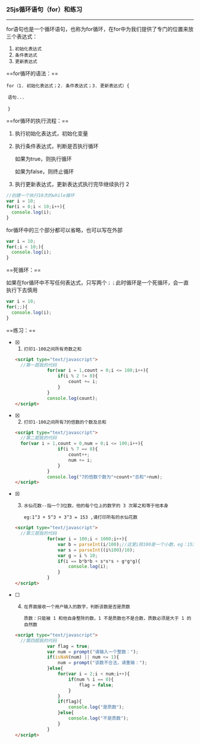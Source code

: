 ### 25js循环语句（for）和练习

---

for语句也是一个循环语句，也称为for循环，在for中为我们提供了专门的位置来放三个表达式：

1. `初始化表达式`
2. `条件表达式`
3. `更新表达式`

==for循环的语法：==

​	`for（1. 初始化表达式；2. 条件表达式；3. 更新表达式）{`

​		`语句...`

​	`}`

==for循环的执行流程：==

1. 执行初始化表达式，初始化变量

2. 执行条件表达式，判断是否执行循环

	如果为true，则执行循环

	如果为false，则终止循环

3. 执行更新表达式，更新表达式执行完毕继续执行 2

```js
//创建一个执行10次的while循环
var i = 10;
for(i = 0;i < 10;i++){
  console.log(i);
}
```

for循环中的三个部分都可以省略，也可以写在外部

```js
var i = 10;
for(;i < 10;){
  console.log(i);
}
```

==死循环：==

​	如果在for循环中不写任何表达式，只写两个`；；`此时循环是一个死循环，会一直执行下去慎用

```js
var i = 10;
for(;;){
  console.log(i);
}
```

==练习：==

- [x] 1. `打印1-100之间所有奇数之和`

	```html
	<script type="text/javascript">
	  //第一题我的代码
				for(var i = 1,count = 0;i <= 100;i++){
					if(i % 2 != 0){
						count += i;
					}
				}
				console.log(count);
	</script>
	```

- [x] 2. `打印1-100之间所有7的倍数的个数及总和`

	```html
	<script type="text/javascript">
	  //第二题我的代码
	  for(var i = 1,count = 0,num = 0;i <= 100;i++){
					if(i % 7 == 0){
						count++;
						num += i;
					}
				}
				console.log("7的倍数个数为"+count+"总和"+num);
	</script>
	```

- [x] 3. `水仙花数--指一个3位数，他的每个位上的数字的 3 次幂之和等于他本身`

		`eg:1^3 + 5^3 + 3^3 = 153 ,请打印所有的水仙花数`

	```html
	<script type="text/javascript">
	  //第三题我的代码
				for(var i = 100;i < 1000;i++){
					var b = parseInt(i/100);//这里i除100是一个小数，eg：153/100=1.53，parseInt（）函数取小数点前整数
					var s = parseInt((i%100)/10);
					var g = i % 10;
					if(i == b*b*b + s*s*s + g*g*g){
						console.log(i);
					}
				}
	</script>
	```

	

- [ ] 4. `在界面接收一个用户输入的数字，判断该数是否是质数`

		`质数：只能被 1 和他自身整除的数，1 不是质数也不是合数，质数必须是大于 1 的自然数`

	```html
	<script type="text/javascript">
	  //第四题我的代码
				var flag = true;
				var num = prompt("请输入一个整数：");
				if(isNaN(num) || num <= 1){
					num = prompt("该数不合法，请重输：");
				}else{
					for(var i = 2;i < num;i++){
						if(num % i == 0){
							flag = false;
						} 
					}
					if(flag){
						console.log("是质数");
					}else{
						console.log("不是质数");
					}
				}
	</script>
	```

	